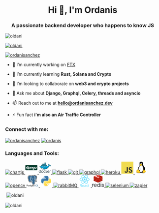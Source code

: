 <h1 align="center">Hi 👋, I'm Ordanis</h1>
<h3 align="center">A passionate backend developer who happens to know JS</h3>

<p align="left"> <img src="https://komarev.com/ghpvc/?username=oldani&label=Profile%20views&color=0e75b6&style=flat" alt="oldani" /> </p>

<p align="left"> <a href="https://github.com/ryo-ma/github-profile-trophy"><img src="https://github-profile-trophy.vercel.app/?username=oldani" alt="oldani" /></a> </p>

<p align="left"> <a href="https://twitter.com/ordanisanchez" target="blank"><img src="https://img.shields.io/twitter/follow/ordanisanchez?logo=twitter&style=for-the-badge" alt="ordanisanchez" /></a> </p>

- 🔭 I’m currently working on [FTX](https://ftx.com/)

- 🌱 I’m currently learning **Rust, Solana and Crypto**

- 🙌 I’m looking to collaborate on **web3 and crypto projects**

- 💬 Ask me about **Django, Graphql, Celery, threads and asyncio**

- 📫 Reach out to me at **hello@ordanisanchez.dev**

- ⚡ Fun fact **i'm also an Air Traffic Controller**

<h3 align="left">Connect with me:</h3>
<p align="left">
<a href="https://twitter.com/ordanisanchez" target="blank"><img align="center" src="https://cdn.jsdelivr.net/npm/simple-icons@3.0.1/icons/twitter.svg" alt="ordanisanchez" height="30" width="40" /></a>
<a href="https://linkedin.com/in/ordanis" target="blank"><img align="center" src="https://cdn.jsdelivr.net/npm/simple-icons@3.0.1/icons/linkedin.svg" alt="ordanis" height="30" width="40" /></a>
</p>

<h3 align="left">Languages and Tools:</h3>
<p align="left"> <a href="https://www.chartjs.org" target="_blank"> <img src="https://www.chartjs.org/media/logo-title.svg" alt="chartjs" width="40" height="40"/> </a> <a href="https://www.djangoproject.com/" target="_blank"> <img src="https://raw.githubusercontent.com/devicons/devicon/master/icons/django/django-original.svg" alt="django" width="40" height="40"/> </a> <a href="https://www.docker.com/" target="_blank"> <img src="https://raw.githubusercontent.com/devicons/devicon/master/icons/docker/docker-original-wordmark.svg" alt="docker" width="40" height="40"/> </a> <a href="https://flask.palletsprojects.com/" target="_blank"> <img src="https://www.vectorlogo.zone/logos/pocoo_flask/pocoo_flask-icon.svg" alt="flask" width="40" height="40"/> </a> <a href="https://git-scm.com/" target="_blank"> <img src="https://www.vectorlogo.zone/logos/git-scm/git-scm-icon.svg" alt="git" width="40" height="40"/> </a> <a href="https://graphql.org" target="_blank"> <img src="https://www.vectorlogo.zone/logos/graphql/graphql-icon.svg" alt="graphql" width="40" height="40"/> </a> <a href="https://heroku.com" target="_blank"> <img src="https://www.vectorlogo.zone/logos/heroku/heroku-icon.svg" alt="heroku" width="40" height="40"/> </a> <a href="https://developer.mozilla.org/en-US/docs/Web/JavaScript" target="_blank"> <img src="https://raw.githubusercontent.com/devicons/devicon/master/icons/javascript/javascript-original.svg" alt="javascript" width="40" height="40"/> </a> <a href="https://www.linux.org/" target="_blank"> <img src="https://raw.githubusercontent.com/devicons/devicon/master/icons/linux/linux-original.svg" alt="linux" width="40" height="40"/> </a> <a href="https://opencv.org/" target="_blank"> <img src="https://www.vectorlogo.zone/logos/opencv/opencv-icon.svg" alt="opencv" width="40" height="40"/> </a> <a href="https://www.postgresql.org" target="_blank"> <img src="https://raw.githubusercontent.com/devicons/devicon/master/icons/postgresql/postgresql-original-wordmark.svg" alt="postgresql" width="40" height="40"/> </a> <a href="https://www.python.org" target="_blank"> <img src="https://raw.githubusercontent.com/devicons/devicon/master/icons/python/python-original.svg" alt="python" width="40" height="40"/> </a> <a href="https://www.rabbitmq.com" target="_blank"> <img src="https://www.vectorlogo.zone/logos/rabbitmq/rabbitmq-icon.svg" alt="rabbitMQ" width="40" height="40"/> </a> <a href="https://reactjs.org/" target="_blank"> <img src="https://raw.githubusercontent.com/devicons/devicon/master/icons/react/react-original-wordmark.svg" alt="react" width="40" height="40"/> </a> <a href="https://redis.io" target="_blank"> <img src="https://raw.githubusercontent.com/devicons/devicon/master/icons/redis/redis-original-wordmark.svg" alt="redis" width="40" height="40"/> </a> <a href="https://www.selenium.dev" target="_blank"> <img src="https://raw.githubusercontent.com/detain/svg-logos/780f25886640cef088af994181646db2f6b1a3f8/svg/selenium-logo.svg" alt="selenium" width="40" height="40"/> </a> <a href="https://zapier.com" target="_blank"> <img src="https://www.vectorlogo.zone/logos/zapier/zapier-icon.svg" alt="zapier" width="40" height="40"/> </a> </p>

<p>&nbsp;<img align="center" src="https://github-readme-stats.vercel.app/api?username=oldani&show_icons=true&locale=en" alt="oldani" /></p>

<p><img align="center" src="https://github-readme-streak-stats.herokuapp.com/?user=oldani&" alt="oldani" /></p>
